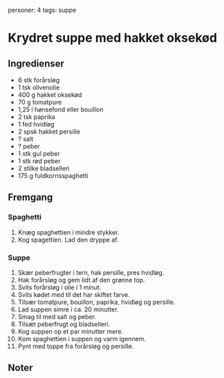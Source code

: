 personer: 4
tags: suppe

# Krydret suppe med hakket oksekød

## Ingredienser
  - 6 stk forårsløg
  - 1 tsk olivenolie
  - 400 g hakket oksekød
  - 70 g tomatpure
  - 1,25 l hønsefond eller bouillon
  - 2 tsk paprika
  - 1 fed hvidløg
  - 2 spsk hakket persille
  - ? salt
  - ? peber
  - 1 stk gul peber
  - 1 stk rød peber
  - 2 stilke bladselleri
  - 175 g fuldkornsspaghetti

## Fremgang
### Spaghetti
  1. Knæg spaghettien i mindre stykker.
  2. Kog spagettien. Lad den dryppe af.

### Suppe
  1. Skær peberfrugter i tern, hak persille, pres hvidløg.
  2. Hak forårsløg og gem lidt af den grønne top.
  3. Svits forårsløg i olie i 1 minut.
  4. Svits kødet med til det har skiftet farve.
  5. Tilsær tomatpure, bouillon, paprika, hvidløg og persille.
  6. Lad suppen simre i ca. 20 minutter.
  7. Smag til med salt og peber.
  8. Tilsæt peberfrugt og bladselleri.
  9. Kog suppen op et par minutter mere.
  10. Kom spaghettien i suppen og varm igennem.
  11. Pynt med toppe fra forårsløg og persille.

## Noter

